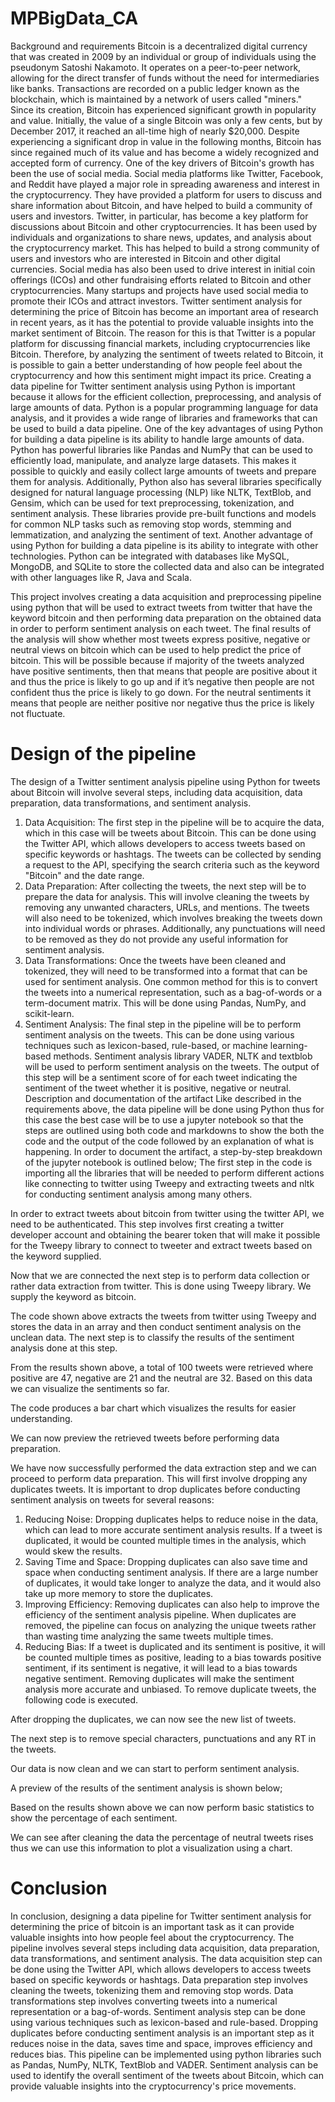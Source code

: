 # MPBigData_CA
Background and requirements
Bitcoin is a decentralized digital currency that was created in 2009 by an individual or group of individuals using the pseudonym Satoshi Nakamoto. It operates on a peer-to-peer network, allowing for the direct transfer of funds without the need for intermediaries like banks. Transactions are recorded on a public ledger known as the blockchain, which is maintained by a network of users called "miners." Since its creation, Bitcoin has experienced significant growth in popularity and value. Initially, the value of a single Bitcoin was only a few cents, but by December 2017, it reached an all-time high of nearly $20,000. Despite experiencing a significant drop in value in the following months, Bitcoin has since regained much of its value and has become a widely recognized and accepted form of currency.
One of the key drivers of Bitcoin's growth has been the use of social media. Social media platforms like Twitter, Facebook, and Reddit have played a major role in spreading awareness and interest in the cryptocurrency. They have provided a platform for users to discuss and share information about Bitcoin, and have helped to build a community of users and investors. Twitter, in particular, has become a key platform for discussions about Bitcoin and other cryptocurrencies. It has been used by individuals and organizations to share news, updates, and analysis about the cryptocurrency market. This has helped to build a strong community of users and investors who are interested in Bitcoin and other digital currencies. Social media has also been used to drive interest in initial coin offerings (ICOs) and other fundraising efforts related to Bitcoin and other cryptocurrencies. Many startups and projects have used social media to promote their ICOs and attract investors.
Twitter sentiment analysis for determining the price of Bitcoin has become an important area of research in recent years, as it has the potential to provide valuable insights into the market sentiment of Bitcoin. The reason for this is that Twitter is a popular platform for discussing financial markets, including cryptocurrencies like Bitcoin. Therefore, by analyzing the sentiment of tweets related to Bitcoin, it is possible to gain a better understanding of how people feel about the cryptocurrency and how this sentiment might impact its price. Creating a data pipeline for Twitter sentiment analysis using Python is important because it allows for the efficient collection, preprocessing, and analysis of large amounts of data. Python is a popular programming language for data analysis, and it provides a wide range of libraries and frameworks that can be used to build a data pipeline.
One of the key advantages of using Python for building a data pipeline is its ability to handle large amounts of data. Python has powerful libraries like Pandas and NumPy that can be used to efficiently load, manipulate, and analyze large datasets. This makes it possible to quickly and easily collect large amounts of tweets and prepare them for analysis. Additionally, Python also has several libraries specifically designed for natural language processing (NLP) like NLTK, TextBlob, and Gensim, which can be used for text preprocessing, tokenization, and sentiment analysis. These libraries provide pre-built functions and models for common NLP tasks such as removing stop words, stemming and lemmatization, and analyzing the sentiment of text.
Another advantage of using Python for building a data pipeline is its ability to integrate with other technologies. Python can be integrated with databases like MySQL, MongoDB, and SQLite to store the collected data and also can be integrated with other languages like R, Java and Scala.

This project involves creating a data acquisition and preprocessing pipeline using python that will be used to extract tweets from twitter that have the keyword bitcoin and then performing data preparation on the obtained data in order to perform sentiment analysis on each tweet. The final results of the analysis will show whether most tweets express positive, negative or neutral views on bitcoin which can be used to help predict the price of bitcoin. This will be possible because if majority of the tweets analyzed have positive sentiments, then that means that people are positive about it and thus the price is likely to go up and if it’s negative then people are not confident thus the price is likely to go down. For the neutral sentiments it means that people are neither positive nor negative thus the price is likely not fluctuate.
# Design of the pipeline
 The design of a Twitter sentiment analysis pipeline using Python for tweets about Bitcoin will involve several steps, including data acquisition, data preparation, data transformations, and sentiment analysis.
1.	Data Acquisition: The first step in the pipeline will be to acquire the data, which in this case will be tweets about Bitcoin. This can be done using the Twitter API, which allows developers to access tweets based on specific keywords or hashtags. The tweets can be collected by sending a request to the API, specifying the search criteria such as the keyword "Bitcoin" and the date range. 
2.	Data Preparation: After collecting the tweets, the next step will be to prepare the data for analysis. This will involve cleaning the tweets by removing any unwanted characters, URLs, and mentions. The tweets will also need to be tokenized, which involves breaking the tweets down into individual words or phrases. Additionally, any punctuations will need to be removed as they do not provide any useful information for sentiment analysis.
3.	Data Transformations: Once the tweets have been cleaned and tokenized, they will need to be transformed into a format that can be used for sentiment analysis. One common method for this is to convert the tweets into a numerical representation, such as a bag-of-words or a term-document matrix. This will be done using Pandas, NumPy, and scikit-learn.
4.	Sentiment Analysis: The final step in the pipeline will be to perform sentiment analysis on the tweets. This can be done using various techniques such as lexicon-based, rule-based, or machine learning-based methods. Sentiment analysis library VADER, NLTK and textblob will be used to perform sentiment analysis on the tweets. The output of this step will be a sentiment score of for each tweet indicating the sentiment of the tweet whether it is positive, negative or neutral.
Description and documentation of the artifact
Like described in the requirements above, the data pipeline will be done using Python thus for this case the best case will be to use a jupyter notebook so that the steps are outlined using both code and markdowns to show the both the code and the output of the code followed by an explanation of what is happening. In order to document the artifact, a step-by-step breakdown of the jupyter notebook is outlined below;
The first step in the code is importing all the libraries that will be needed to perform different actions like connecting to twitter using Tweepy and extracting tweets and nltk for conducting sentiment analysis among many others.
 
In order to extract tweets about bitcoin from twitter using the twitter API, we need to be authenticated. This step involves first creating a twitter developer account and obtaining the bearer token that will make it possible for the Tweepy library to connect to tweeter and extract tweets based on the keyword supplied.
 
Now that we are connected the next step is to perform data collection or rather data extraction from twitter. This is done using Tweepy library. We supply the keyword as bitcoin.
  
The code shown above extracts the tweets from twitter using Tweepy and stores the data in an array and then conduct sentiment analysis on the unclean data.
The next step is to classify the results of the sentiment analysis done at this step.
 
From the results shown above, a total of 100 tweets were retrieved where positive are 47, negative are 21 and the neutral are 32. Based on this data we can visualize the sentiments so far.
 
The code produces a bar chart which visualizes the results for easier understanding.
 
We can now preview the retrieved tweets before performing data preparation.
 

We have now successfully performed the data extraction step and we can proceed to perform data preparation. This will first involve dropping any duplicates tweets. It is important to drop duplicates before conducting sentiment analysis on tweets for several reasons:
1.	Reducing Noise: Dropping duplicates helps to reduce noise in the data, which can lead to more accurate sentiment analysis results. If a tweet is duplicated, it would be counted multiple times in the analysis, which would skew the results.
2.	Saving Time and Space: Dropping duplicates can also save time and space when conducting sentiment analysis. If there are a large number of duplicates, it would take longer to analyze the data, and it would also take up more memory to store the duplicates.
3.	Improving Efficiency: Removing duplicates can also help to improve the efficiency of the sentiment analysis pipeline. When duplicates are removed, the pipeline can focus on analyzing the unique tweets rather than wasting time analyzing the same tweets multiple times.
4.	Reducing Bias: If a tweet is duplicated and its sentiment is positive, it will be counted multiple times as positive, leading to a bias towards positive sentiment, if its sentiment is negative, it will lead to a bias towards negative sentiment. Removing duplicates will make the sentiment analysis more accurate and unbiased.
To remove duplicate tweets, the following code is executed.
 
After dropping the duplicates, we can now see the new list of tweets.
 
The next step is to remove special characters, punctuations and any RT in the tweets.
 
Our data is now clean and we can start to perform sentiment analysis. 
 
A preview of the results of the sentiment analysis is shown below;
 

Based on the results shown above we can now perform basic statistics to show the percentage of each sentiment.
 

We can see after cleaning the data the percentage of neutral tweets rises thus we can use this information to plot a visualization using a chart.
 
 
# Conclusion
In conclusion, designing a data pipeline for Twitter sentiment analysis for determining the price of bitcoin is an important task as it can provide valuable insights into how people feel about the cryptocurrency. The pipeline involves several steps including data acquisition, data preparation, data transformations, and sentiment analysis. The data acquisition step can be done using the Twitter API, which allows developers to access tweets based on specific keywords or hashtags. Data preparation step involves cleaning the tweets, tokenizing them and removing stop words. Data transformations step involves converting tweets into a numerical representation or a bag-of-words. Sentiment analysis step can be done using various techniques such as lexicon-based and rule-based. Dropping duplicates before conducting sentiment analysis is an important step as it reduces noise in the data, saves time and space, improves efficiency and reduces bias. This pipeline can be implemented using python libraries such as Pandas, NumPy, NLTK, TextBlob and VADER. Sentiment analysis can be used to identify the overall sentiment of the tweets about Bitcoin, which can provide valuable insights into the cryptocurrency's price movements.
